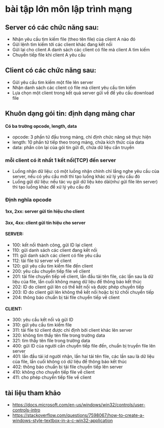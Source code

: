 # bài tập lớn môn lập trình mạng
## Server có các chức năng sau:
- Nhận yêu cầu tìm kiếm file (theo tên file) của client A nào đó
- Gửi lệnh tìm kiếm tới các client khác đang kết nối
- Gửi lại cho client A danh sách các client có file mà client A tìm kiếm
- Chuyển tiếp file khi client A yêu cầu 
## Client có các chức năng sau:
- Gửi yêu cầu tìm kiếm một file lên server
- Nhận danh sách  các client có file mà client yêu cầu tìm kiếm
- Lựa chọn một client trong kết quả server gửi về để yêu cầu download file

## Khuôn dạng gói tin: định dạng mảng char
#### Có ba trường opcode, length, data
- opcode: 3 phần tử đầu trong mảng, chỉ định chức năng sẽ thực hiện
- length: 10 phần tử tiếp theo trong mảng, chứa kích thức của data
- data: phần còn lại của gói tin gửi đi, chứa dữ liệu cần truyền
### mỗi client có ít nhất 1 kết nối(TCP) đến server
- Luồng nhận dữ liệu: có một luồng nhận chính chỉ lắng nghe yêu cầu của server, nếu có yêu cầu mới thì tạo luồng khác xử lý yêu cầu đó
- Luồng gửi dữ liệu: nếu tác vụ gửi dữ liệu kéo dài(như gửi file lên server) thì tạo luồng khác để xử lý yêu cầu đó
### Định nghĩa opcode
#### 1xx, 2xx: server gửi tín hiệu cho client
#### 3xx, 4xx: client gửi tín hiệu cho server
#### SERVER:
- 100: kết nối thành công, gửi ID lại client
- 110: gửi danh sách các client đang kết nối
- 111: gửi danh sách các client có file yêu cầu
- 112: tải file từ server về client
- 120: gửi yêu cầu tìm kiếm file đến client
- 200: yêu cầu chuyển tiếp file về client
- 201: tải file chuyển tiếp về client, lần đầu tải tên file, các lần sau là dữ liệu của file, lần cuối không mang dữ liệu để thông báo kết thúc
- 202: ID do client gửi lên có thể kết nối và được phép chuyển tiếp
- 203: ID do client gửi lên không thể kết nối hoặc bị từ chối chuyển tiếp
- 204: thông báo chuẩn bị tải file chuyển tiếp về client
#### CLIENT:
- 300: yêu cầu kết nối và gửi ID
- 310: gửi yêu cầu tìm kiếm file
- 311: tải file từ client được chỉ định bởi client khác lên server
- 320: không tìm thấy tên file trong trường data
- 321: tìm thấy tên file trong trường data
- 400: gửi ID của người cần chuyển tiếp file đến, chuẩn bị truyền file lên server
- 401: lần đầu tải id người nhận, lần hai tải tên file, các lần sau là dữ liệu của file, lần cuối không có dữ liệu để thông báo kết thúc
- 402: thông báo chuẩn bị tải file chuyển tiếp lên server
- 410: không cho chuyển tiếp file về client
- 411: cho phép chuyển tiếp file về client

## tài liệu tham khảo
- https://docs.microsoft.com/en-us/windows/win32/controls/user-controls-intro
- https://stackoverflow.com/questions/7598067/how-to-create-a-windows-style-textbox-in-a-c-win32-application

